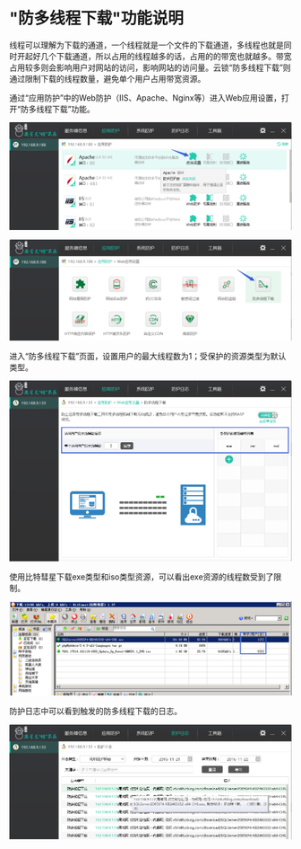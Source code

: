 # "防多线程下载"功能说明

线程可以理解为下载的通道，一个线程就是一个文件的下载通道，多线程也就是同时开起好几个下载通道，所以占用的线程越多的话，占用的的带宽也就越多。带宽占用较多则会影响用户对网站的访问，影响网站的访问量。云锁“防多线程下载”则通过限制下载的线程数量，避免单个用户占用带宽资源。

通过“应用防护”中的Web防护（IIS、Apache、Nginx等）进入Web应用设置，打开“防多线程下载”功能。

![](/assets/f0701.png)

![](/assets/f1201.png)

进入“防多线程下载”页面，设置用户的最大线程数为1；受保护的资源类型为默认类型。

![](/assets/f1202.png)

使用比特彗星下载exe类型和iso类型资源，可以看出exe资源的线程数受到了限制。

![](/assets/f1203.png)

防护日志中可以看到触发的防多线程下载的日志。

![](/assets/f1204.png)

